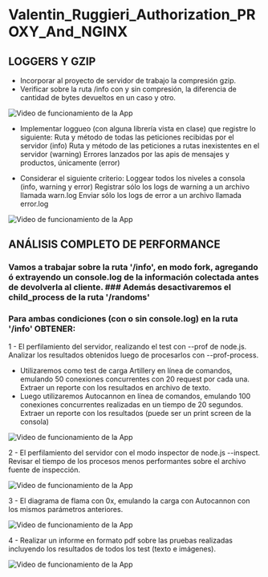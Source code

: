 # Valentin_Ruggieri_Authorization_PROXY_And_NGINX

## LOGGERS Y GZIP

- Incorporar al proyecto de servidor de trabajo la compresión gzip.
- Verificar sobre la ruta /info con y sin compresión, la diferencia de cantidad de bytes devueltos en un caso y otro.


![Video de funcionamiento de la App](https://media.giphy.com/media/my0jbmncaGrFbJZyTK/giphy.gif)

- Implementar loggueo (con alguna librería vista en clase) que registre lo siguiente:
  Ruta y método de todas las peticiones recibidas por el servidor (info)
  Ruta y método de las peticiones a rutas inexistentes en el servidor (warning)
  Errores lanzados por las apis de mensajes y productos, únicamente (error)
  
- Considerar el siguiente criterio:
  Loggear todos los niveles a consola (info, warning y error)
  Registrar sólo los logs de warning a un archivo llamada warn.log
  Enviar sólo los logs de error a un archivo llamada error.log


![Video de funcionamiento de la App](https://media.giphy.com/media/FQvJCvuLLYhN2W82TW/giphy.gif)


## ANÁLISIS COMPLETO DE PERFORMANCE

### Vamos a trabajar sobre la ruta '/info', en modo fork, agregando ó extrayendo un console.log de la información colectada antes de devolverla al cliente. ### Además desactivaremos el child_process de la ruta '/randoms'
### Para ambas condiciones (con o sin console.log) en la ruta '/info' OBTENER:


1 -  El perfilamiento del servidor, realizando el test con --prof de node.js. Analizar los resultados obtenidos luego de procesarlos con --prof-process. 
- Utilizaremos como test de carga Artillery en línea de comandos, emulando 50 conexiones concurrentes con 20 request por cada una. Extraer un reporte con los resultados en archivo de texto.
- Luego utilizaremos Autocannon en línea de comandos, emulando 100 conexiones concurrentes realizadas en un tiempo de 20 segundos. Extraer un reporte con los resultados (puede ser un print screen de la consola)

![Video de funcionamiento de la App]()

2 - El perfilamiento del servidor con el modo inspector de node.js --inspect. Revisar el tiempo de los procesos menos performantes sobre el archivo fuente de inspección.

![Video de funcionamiento de la App]()

3 -  El diagrama de flama con 0x, emulando la carga con Autocannon con los mismos parámetros anteriores.

![Video de funcionamiento de la App]()

4 - Realizar un informe en formato pdf sobre las pruebas realizadas incluyendo los resultados de todos los test (texto e imágenes). 

![Video de funcionamiento de la App]()


